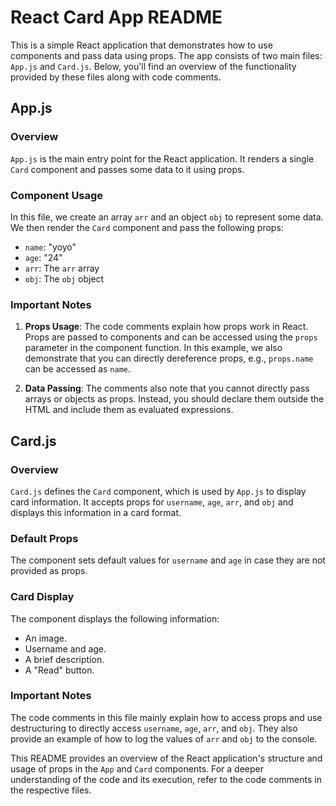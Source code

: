# React Card App README

This is a simple React application that demonstrates how to use components and pass data using props. The app consists of two main files: `App.js` and `Card.js`. Below, you'll find an overview of the functionality provided by these files along with code comments.

## App.js

### Overview

`App.js` is the main entry point for the React application. It renders a single `Card` component and passes some data to it using props.

### Component Usage

In this file, we create an array `arr` and an object `obj` to represent some data. We then render the `Card` component and pass the following props:

- `name`: "yoyo"
- `age`: "24"
- `arr`: The `arr` array
- `obj`: The `obj` object

### Important Notes

1. **Props Usage**: The code comments explain how props work in React. Props are passed to components and can be accessed using the `props` parameter in the component function. In this example, we also demonstrate that you can directly dereference props, e.g., `props.name` can be accessed as `name`.

2. **Data Passing**: The comments also note that you cannot directly pass arrays or objects as props. Instead, you should declare them outside the HTML and include them as evaluated expressions.

## Card.js

### Overview

`Card.js` defines the `Card` component, which is used by `App.js` to display card information. It accepts props for `username`, `age`, `arr`, and `obj` and displays this information in a card format.

### Default Props

The component sets default values for `username` and `age` in case they are not provided as props.

### Card Display

The component displays the following information:

- An image.
- Username and age.
- A brief description.
- A "Read" button.

### Important Notes

The code comments in this file mainly explain how to access props and use destructuring to directly access `username`, `age`, `arr`, and `obj`. They also provide an example of how to log the values of `arr` and `obj` to the console.

This README provides an overview of the React application's structure and usage of props in the `App` and `Card` components. For a deeper understanding of the code and its execution, refer to the code comments in the respective files.
